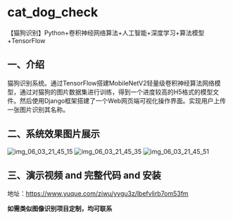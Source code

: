 # cat_dog_check
【猫狗识别】Python+卷积神经网络算法+人工智能+深度学习+算法模型+TensorFlow

## 一、介绍
猫狗识别系统。通过TensorFlow搭建MobileNetV2轻量级卷积神经算法网络模型，通过对猫狗的图片数据集进行训练，得到一个进度较高的H5格式的模型文件。然后使用Django框架搭建了一个Web网页端可视化操作界面。实现用户上传一张图片识别其名称。

## 二、系统效果图片展示
![img_06_03_21_45_15](https://github.com/user-attachments/assets/d442282f-fc0b-4d5b-97bc-583fbbbb1848)
![img_06_03_21_45_35](https://github.com/user-attachments/assets/b68e4117-b3d0-44bf-92e4-8bac66e18064)
![img_06_03_21_45_51](https://github.com/user-attachments/assets/d2f1fa80-d5d2-4280-81b4-574047cc66fc)

## 三、演示视频 and 完整代码 and 安装
地址：https://www.yuque.com/ziwu/yygu3z/lbefvlirb7om53fm

**如需类似图像识别项目定制，均可联系**
